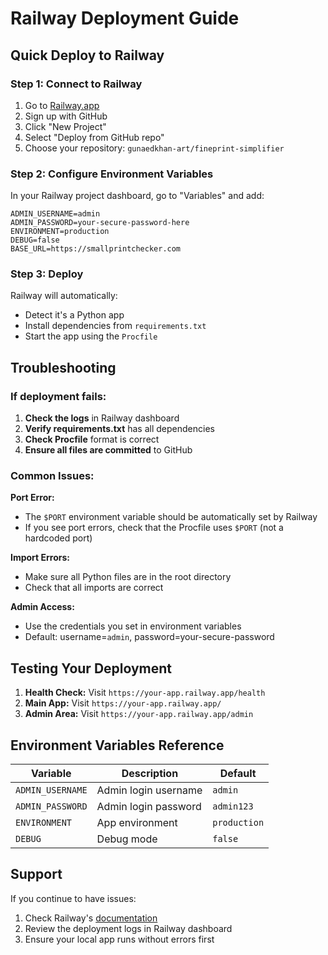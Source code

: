 # Railway Deployment Guide

## Quick Deploy to Railway

### Step 1: Connect to Railway
1. Go to [Railway.app](https://railway.app)
2. Sign up with GitHub
3. Click "New Project"
4. Select "Deploy from GitHub repo"
5. Choose your repository: `gunaedkhan-art/fineprint-simplifier`

### Step 2: Configure Environment Variables
In your Railway project dashboard, go to "Variables" and add:

```
ADMIN_USERNAME=admin
ADMIN_PASSWORD=your-secure-password-here
ENVIRONMENT=production
DEBUG=false
BASE_URL=https://smallprintchecker.com
```

### Step 3: Deploy
Railway will automatically:
- Detect it's a Python app
- Install dependencies from `requirements.txt`
- Start the app using the `Procfile`

## Troubleshooting

### If deployment fails:

1. **Check the logs** in Railway dashboard
2. **Verify requirements.txt** has all dependencies
3. **Check Procfile** format is correct
4. **Ensure all files are committed** to GitHub

### Common Issues:

**Port Error:**
- The `$PORT` environment variable should be automatically set by Railway
- If you see port errors, check that the Procfile uses `$PORT` (not a hardcoded port)

**Import Errors:**
- Make sure all Python files are in the root directory
- Check that all imports are correct

**Admin Access:**
- Use the credentials you set in environment variables
- Default: username=`admin`, password=your-secure-password

## Testing Your Deployment

1. **Health Check:** Visit `https://your-app.railway.app/health`
2. **Main App:** Visit `https://your-app.railway.app/`
3. **Admin Area:** Visit `https://your-app.railway.app/admin`

## Environment Variables Reference

| Variable | Description | Default |
|----------|-------------|---------|
| `ADMIN_USERNAME` | Admin login username | `admin` |
| `ADMIN_PASSWORD` | Admin login password | `admin123` |
| `ENVIRONMENT` | App environment | `production` |
| `DEBUG` | Debug mode | `false` |

## Support

If you continue to have issues:
1. Check Railway's [documentation](https://docs.railway.app/)
2. Review the deployment logs in Railway dashboard
3. Ensure your local app runs without errors first
